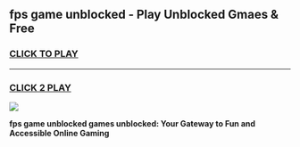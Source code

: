 
## fps game unblocked - Play Unblocked Gmaes & Free
<h3>
<a href="https://premium.freeplayer.one?title=fps_game_unblocked&ref=19F">CLICK TO PLAY</a></h3>
<hr>

<h3>
<a href="https://premium.freeplayer.one?title=fps_game_unblocked&ref=19F">CLICK 2 PLAY</a>
  
</h3>

<a href="https://premium.freeplayer.one?title=fps_game_unblocked&ref=19F/"><img src="https://clearcache.store/games.png"></a>


**fps game unblocked games unblocked: Your Gateway to Fun and Accessible Online Gaming**

